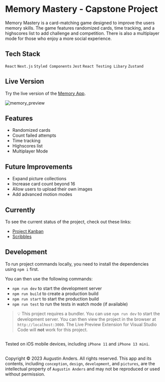 # Memory Mastery - Capstone Project

Memory Mastery is a card-matching game designed to improve the users memory skills. The game features randomized cards, time tracking, and a highscores list to add challenge and competition. There is also a multiplayer mode for those who enjoy a more social experience.

## Tech Stack
`React` `Next.js` `Styled Components` `Jest` `React Testing Libary` `Zustand`

## Live Version
Try the live version of the [Memory App](https://2023-03-01-capstone-neuefische-memory.vercel.app/).

![memory_preview](https://user-images.githubusercontent.com/121796762/235236828-d3c788a2-e635-4680-ba70-8e145c948ab2.png)

## Features
- Randomized cards
- Count failed attempts
- Time tracking
- Highscores list
- Multiplayer Mode

## Future Improvements
- Expand picture collections
- Increase card count beyond 16
- Allow users to upload their own images
- Add advanced motion modes

## Currently

To see the current status of the project, check out these links:

- [Project Kanban](https://github.com/users/augustinanders/projects/2)
- [Scribbles](https://excalidraw.com/#json=p8cL_FimdUf1VBOdwHsiW,5owVBzkJVKhVeOB5BVRAAg)

## Development

To run project commands locally, you need to install the dependencies using `npm i` first.

You can then use the following commands:

- `npm run dev` to start the development server
- `npm run build` to create a production build
- `npm run start` to start the production build
- `npm run test` to run the tests in watch mode (if available)

> 💡 This project requires a bundler. You can use `npm run dev` to start the development server. You can then view the project in the browser at `http://localhost:3000`. The Live Preview Extension for Visual Studio Code will **not** work for this project.

##

Tested on iOS mobile devices, including `iPhone 11` and `iPhone 13 mini`.

##

Copyright © 2023 Augustin Anders. All rights reserved. This app and its contents, including `conception`, `design`, `development`, and `pictures`, are the intellectual property of `Augustin Anders` and may not be reproduced or used without permission.

